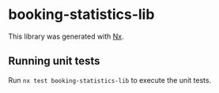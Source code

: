 # booking-statistics-lib

This library was generated with [Nx](https://nx.dev).

## Running unit tests

Run `nx test booking-statistics-lib` to execute the unit tests.
